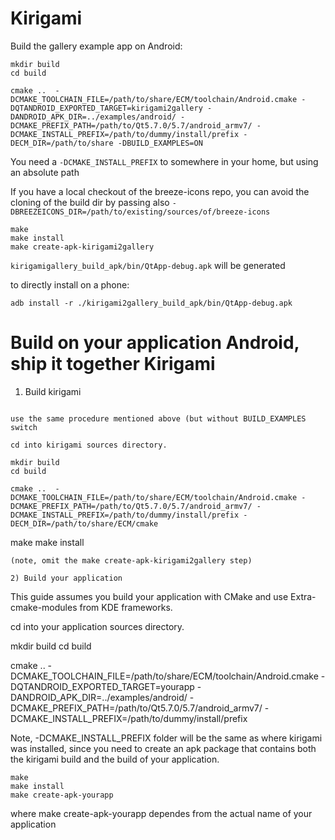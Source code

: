 # Kirigami

Build the gallery example app on Android:
```
mkdir build
cd build

cmake ..  -DCMAKE_TOOLCHAIN_FILE=/path/to/share/ECM/toolchain/Android.cmake -DQTANDROID_EXPORTED_TARGET=kirigami2gallery -DANDROID_APK_DIR=../examples/android/ -DCMAKE_PREFIX_PATH=/path/to/Qt5.7.0/5.7/android_armv7/ -DCMAKE_INSTALL_PREFIX=/path/to/dummy/install/prefix -DECM_DIR=/path/to/share -DBUILD_EXAMPLES=ON
```

You need a `-DCMAKE_INSTALL_PREFIX` to somewhere in your home, but using an absolute path

If you have a local checkout of the breeze-icons repo, you can avoid the cloning of the build dir
by passing also `-DBREEZEICONS_DIR=/path/to/existing/sources/of/breeze-icons`

```
make
make install
make create-apk-kirigami2gallery
```

`kirigamigallery_build_apk/bin/QtApp-debug.apk` will be generated

to directly install on a phone:
```
adb install -r ./kirigami2gallery_build_apk/bin/QtApp-debug.apk
```

# Build on your application Android, ship it together Kirigami

1) Build kirigami
```

use the same procedure mentioned above (but without BUILD_EXAMPLES switch

cd into kirigami sources directory.

mkdir build
cd build

cmake ..  -DCMAKE_TOOLCHAIN_FILE=/path/to/share/ECM/toolchain/Android.cmake -DCMAKE_PREFIX_PATH=/path/to/Qt5.7.0/5.7/android_armv7/ -DCMAKE_INSTALL_PREFIX=/path/to/dummy/install/prefix -DECM_DIR=/path/to/share/ECM/cmake

```
make
make install
```
(note, omit the make create-apk-kirigami2gallery step)

2) Build your application
```
This guide assumes you build your application with CMake and use Extra-cmake-modules from KDE frameworks.


cd into your application sources directory.

mkdir build
cd build

cmake ..  -DCMAKE_TOOLCHAIN_FILE=/path/to/share/ECM/toolchain/Android.cmake -DQTANDROID_EXPORTED_TARGET=yourapp -DANDROID_APK_DIR=../examples/android/ -DCMAKE_PREFIX_PATH=/path/to/Qt5.7.0/5.7/android_armv7/ -DCMAKE_INSTALL_PREFIX=/path/to/dummy/install/prefix

Note, -DCMAKE_INSTALL_PREFIX folder will be the same as where kirigami was installed, since you need to create an apk package that contains both the kirigami build and the build of your application.

```
make
make install
make create-apk-yourapp
```

where make create-apk-yourapp dependes from the actual name of your application

